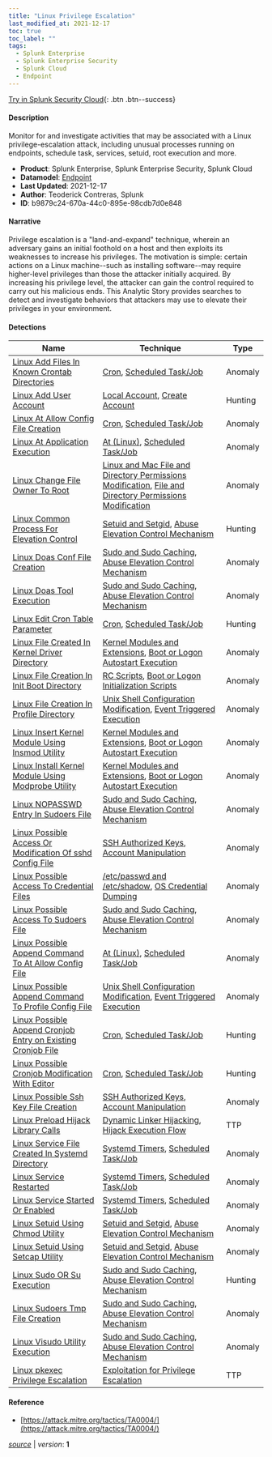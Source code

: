 ```yaml
---
title: "Linux Privilege Escalation"
last_modified_at: 2021-12-17
toc: true
toc_label: ""
tags:
  - Splunk Enterprise
  - Splunk Enterprise Security
  - Splunk Cloud
  - Endpoint
---
```


[Try in Splunk Security Cloud](https://www.splunk.com/en_us/cyber-security.html){: .btn .btn--success}

#### Description

Monitor for and investigate activities that may be associated with a Linux privilege-escalation attack, including unusual processes running on endpoints, schedule task, services, setuid, root execution and more.

- **Product**: Splunk Enterprise, Splunk Enterprise Security, Splunk Cloud
- **Datamodel**: [Endpoint](https://docs.splunk.com/Documentation/CIM/latest/User/Endpoint)
- **Last Updated**: 2021-12-17
- **Author**: Teoderick Contreras, Splunk
- **ID**: b9879c24-670a-44c0-895e-98cdb7d0e848

#### Narrative

Privilege escalation is a "land-and-expand" technique, wherein an adversary gains an initial foothold on a host and then exploits its weaknesses to increase his privileges. The motivation is simple: certain actions on a Linux machine--such as installing software--may require higher-level privileges than those the attacker initially acquired. By increasing his privilege level, the attacker can gain the control required to carry out his malicious ends. This Analytic Story provides searches to detect and investigate behaviors that attackers may use to elevate their privileges in your environment.

#### Detections

| Name        | Technique   | Type         |
| ----------- | ----------- |--------------|
| [Linux Add Files In Known Crontab Directories](/endpoint/linux_add_files_in_known_crontab_directories/) | [Cron](/tags/#cron), [Scheduled Task/Job](/tags/#scheduled-task/job) | Anomaly |
| [Linux Add User Account](/endpoint/linux_add_user_account/) | [Local Account](/tags/#local-account), [Create Account](/tags/#create-account) | Hunting |
| [Linux At Allow Config File Creation](/endpoint/linux_at_allow_config_file_creation/) | [Cron](/tags/#cron), [Scheduled Task/Job](/tags/#scheduled-task/job) | Anomaly |
| [Linux At Application Execution](/endpoint/linux_at_application_execution/) | [At (Linux)](/tags/#at-(linux)), [Scheduled Task/Job](/tags/#scheduled-task/job) | Anomaly |
| [Linux Change File Owner To Root](/endpoint/linux_change_file_owner_to_root/) | [Linux and Mac File and Directory Permissions Modification](/tags/#linux-and-mac-file-and-directory-permissions-modification), [File and Directory Permissions Modification](/tags/#file-and-directory-permissions-modification) | Anomaly |
| [Linux Common Process For Elevation Control](/endpoint/linux_common_process_for_elevation_control/) | [Setuid and Setgid](/tags/#setuid-and-setgid), [Abuse Elevation Control Mechanism](/tags/#abuse-elevation-control-mechanism) | Hunting |
| [Linux Doas Conf File Creation](/endpoint/linux_doas_conf_file_creation/) | [Sudo and Sudo Caching](/tags/#sudo-and-sudo-caching), [Abuse Elevation Control Mechanism](/tags/#abuse-elevation-control-mechanism) | Anomaly |
| [Linux Doas Tool Execution](/endpoint/linux_doas_tool_execution/) | [Sudo and Sudo Caching](/tags/#sudo-and-sudo-caching), [Abuse Elevation Control Mechanism](/tags/#abuse-elevation-control-mechanism) | Anomaly |
| [Linux Edit Cron Table Parameter](/endpoint/linux_edit_cron_table_parameter/) | [Cron](/tags/#cron), [Scheduled Task/Job](/tags/#scheduled-task/job) | Hunting |
| [Linux File Created In Kernel Driver Directory](/endpoint/linux_file_created_in_kernel_driver_directory/) | [Kernel Modules and Extensions](/tags/#kernel-modules-and-extensions), [Boot or Logon Autostart Execution](/tags/#boot-or-logon-autostart-execution) | Anomaly |
| [Linux File Creation In Init Boot Directory](/endpoint/linux_file_creation_in_init_boot_directory/) | [RC Scripts](/tags/#rc-scripts), [Boot or Logon Initialization Scripts](/tags/#boot-or-logon-initialization-scripts) | Anomaly |
| [Linux File Creation In Profile Directory](/endpoint/linux_file_creation_in_profile_directory/) | [Unix Shell Configuration Modification](/tags/#unix-shell-configuration-modification), [Event Triggered Execution](/tags/#event-triggered-execution) | Anomaly |
| [Linux Insert Kernel Module Using Insmod Utility](/endpoint/linux_insert_kernel_module_using_insmod_utility/) | [Kernel Modules and Extensions](/tags/#kernel-modules-and-extensions), [Boot or Logon Autostart Execution](/tags/#boot-or-logon-autostart-execution) | Anomaly |
| [Linux Install Kernel Module Using Modprobe Utility](/endpoint/linux_install_kernel_module_using_modprobe_utility/) | [Kernel Modules and Extensions](/tags/#kernel-modules-and-extensions), [Boot or Logon Autostart Execution](/tags/#boot-or-logon-autostart-execution) | Anomaly |
| [Linux NOPASSWD Entry In Sudoers File](/endpoint/linux_nopasswd_entry_in_sudoers_file/) | [Sudo and Sudo Caching](/tags/#sudo-and-sudo-caching), [Abuse Elevation Control Mechanism](/tags/#abuse-elevation-control-mechanism) | Anomaly |
| [Linux Possible Access Or Modification Of sshd Config File](/endpoint/linux_possible_access_or_modification_of_sshd_config_file/) | [SSH Authorized Keys](/tags/#ssh-authorized-keys), [Account Manipulation](/tags/#account-manipulation) | Anomaly |
| [Linux Possible Access To Credential Files](/endpoint/linux_possible_access_to_credential_files/) | [/etc/passwd and /etc/shadow](/tags/#/etc/passwd-and-/etc/shadow), [OS Credential Dumping](/tags/#os-credential-dumping) | Anomaly |
| [Linux Possible Access To Sudoers File](/endpoint/linux_possible_access_to_sudoers_file/) | [Sudo and Sudo Caching](/tags/#sudo-and-sudo-caching), [Abuse Elevation Control Mechanism](/tags/#abuse-elevation-control-mechanism) | Anomaly |
| [Linux Possible Append Command To At Allow Config File](/endpoint/linux_possible_append_command_to_at_allow_config_file/) | [At (Linux)](/tags/#at-(linux)), [Scheduled Task/Job](/tags/#scheduled-task/job) | Anomaly |
| [Linux Possible Append Command To Profile Config File](/endpoint/linux_possible_append_command_to_profile_config_file/) | [Unix Shell Configuration Modification](/tags/#unix-shell-configuration-modification), [Event Triggered Execution](/tags/#event-triggered-execution) | Anomaly |
| [Linux Possible Append Cronjob Entry on Existing Cronjob File](/endpoint/linux_possible_append_cronjob_entry_on_existing_cronjob_file/) | [Cron](/tags/#cron), [Scheduled Task/Job](/tags/#scheduled-task/job) | Hunting |
| [Linux Possible Cronjob Modification With Editor](/endpoint/linux_possible_cronjob_modification_with_editor/) | [Cron](/tags/#cron), [Scheduled Task/Job](/tags/#scheduled-task/job) | Hunting |
| [Linux Possible Ssh Key File Creation](/endpoint/linux_possible_ssh_key_file_creation/) | [SSH Authorized Keys](/tags/#ssh-authorized-keys), [Account Manipulation](/tags/#account-manipulation) | Anomaly |
| [Linux Preload Hijack Library Calls](/endpoint/linux_preload_hijack_library_calls/) | [Dynamic Linker Hijacking](/tags/#dynamic-linker-hijacking), [Hijack Execution Flow](/tags/#hijack-execution-flow) | TTP |
| [Linux Service File Created In Systemd Directory](/endpoint/linux_service_file_created_in_systemd_directory/) | [Systemd Timers](/tags/#systemd-timers), [Scheduled Task/Job](/tags/#scheduled-task/job) | Anomaly |
| [Linux Service Restarted](/endpoint/linux_service_restarted/) | [Systemd Timers](/tags/#systemd-timers), [Scheduled Task/Job](/tags/#scheduled-task/job) | Anomaly |
| [Linux Service Started Or Enabled](/endpoint/linux_service_started_or_enabled/) | [Systemd Timers](/tags/#systemd-timers), [Scheduled Task/Job](/tags/#scheduled-task/job) | Anomaly |
| [Linux Setuid Using Chmod Utility](/endpoint/linux_setuid_using_chmod_utility/) | [Setuid and Setgid](/tags/#setuid-and-setgid), [Abuse Elevation Control Mechanism](/tags/#abuse-elevation-control-mechanism) | Anomaly |
| [Linux Setuid Using Setcap Utility](/endpoint/linux_setuid_using_setcap_utility/) | [Setuid and Setgid](/tags/#setuid-and-setgid), [Abuse Elevation Control Mechanism](/tags/#abuse-elevation-control-mechanism) | Anomaly |
| [Linux Sudo OR Su Execution](/endpoint/linux_sudo_or_su_execution/) | [Sudo and Sudo Caching](/tags/#sudo-and-sudo-caching), [Abuse Elevation Control Mechanism](/tags/#abuse-elevation-control-mechanism) | Hunting |
| [Linux Sudoers Tmp File Creation](/endpoint/linux_sudoers_tmp_file_creation/) | [Sudo and Sudo Caching](/tags/#sudo-and-sudo-caching), [Abuse Elevation Control Mechanism](/tags/#abuse-elevation-control-mechanism) | Anomaly |
| [Linux Visudo Utility Execution](/endpoint/linux_visudo_utility_execution/) | [Sudo and Sudo Caching](/tags/#sudo-and-sudo-caching), [Abuse Elevation Control Mechanism](/tags/#abuse-elevation-control-mechanism) | Anomaly |
| [Linux pkexec Privilege Escalation](/endpoint/linux_pkexec_privilege_escalation/) | [Exploitation for Privilege Escalation](/tags/#exploitation-for-privilege-escalation) | TTP |

#### Reference

* [https://attack.mitre.org/tactics/TA0004/](https://attack.mitre.org/tactics/TA0004/)



[*source*](https://github.com/splunk/security_content/tree/develop/stories/linux_privilege_escalation.yml) \| *version*: **1**